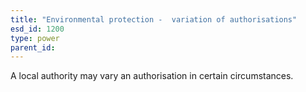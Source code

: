 ```yaml
---
title: "Environmental protection -  variation of authorisations"
esd_id: 1200
type: power
parent_id:  
---
```


A local authority may vary an authorisation in certain circumstances.

